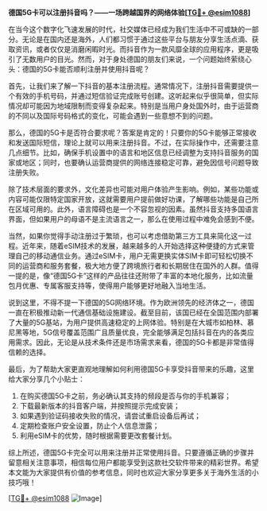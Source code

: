 **德国5G卡可以注册抖音吗？——一场跨越国界的网络体验[[TG💪+ @esim1088](https://t.me/s/esim1088)]**

在当今这个数字化飞速发展的时代，社交媒体已经成为我们生活中不可或缺的一部分。无论是在国内还是海外，人们都习惯于通过这些平台与朋友分享生活点滴、获取资讯，或者仅仅是消磨闲暇时光。而抖音作为一款风靡全球的应用程序，更是吸引了无数用户的目光。然而，对于身处德国的朋友们来说，一个问题始终萦绕心头：德国的5G卡能否顺利注册并使用抖音呢？

首先，让我们来了解一下抖音的基本注册流程。通常情况下，注册抖音需要提供一个有效的手机号码，并通过短信验证完成账号创建。这听起来似乎很简单，但实际情况却可能因为地域限制而变得复杂起来。特别是当用户身处国外时，由于运营商的不同以及国际号码格式的变化，可能会遇到一些意想不到的问题。

那么，德国的5G卡是否符合要求呢？答案是肯定的！只要你的5G卡能够正常接收和发送国际短信，理论上就可以用来注册抖音。不过，在实际操作中，还需要注意几点细节。比如，确保手机设置中的语言和地区信息已经调整为支持抖音服务的国家或地区；同时，也要确认运营商提供的网络连接稳定可靠，避免因信号问题导致注册失败。

除了技术层面的要求外，文化差异也可能对用户体验产生影响。例如，某些功能或内容可能仅限特定国家开放，这就需要用户提前做好功课，了解哪些功能是自己所在区域可用的。此外，语言障碍也是一个不容忽视的因素。虽然抖音支持多国语言界面，但如果用户的母语不是主流语言之一，那么在使用过程中难免会感到不便。

当然，如果你觉得手动注册过于繁琐，也可以考虑借助第三方工具来简化这一过程。近年来，随着eSIM技术的发展，越来越多的人开始选择这种便捷的方式来管理自己的移动通信业务。通过eSIM卡，用户无需更换实体SIM卡即可轻松切换不同的运营商和服务套餐，极大地方便了跨境旅行者和长期居住在国外的人群。值得一提的是，像“德国5G卡”这样的产品往往还附带了丰富的本地化服务，比如流量包月优惠、专属客服支持等，使得用户能够更好地融入当地生活。

说到这里，不得不提一下德国的5G网络环境。作为欧洲领先的经济体之一，德国一直在积极推动新一代通信基础设施建设。截至目前，该国已经在全国范围内部署了大量的5G基站，为用户提供高速稳定的上网体验。特别是在大城市如柏林、慕尼黑等地，5G信号覆盖范围广且质量优良，完全能够满足包括抖音在内的各类应用需求。因此，无论是从技术条件还是市场需求来看，德国的5G卡都是非常值得信赖的选择。

最后，为了帮助大家更直观地理解如何利用德国5G卡享受抖音带来的乐趣，这里给大家分享几个小贴士：
1. 在购买德国5G卡之前，务必确认其支持的频段是否与你的手机兼容；
2. 下载最新版本的抖音客户端，并按照提示完成安装；
3. 如果遇到验证码接收失败的情况，请尝试重启设备后再试；
4. 定期检查账户安全设置，防止个人信息泄露；
5. 利用eSIM卡的优势，随时根据需要更改套餐计划。

综上所述，德国5G卡完全可以用来注册并正常使用抖音。只要遵循正确的步骤并留意相关注意事项，相信每位用户都能享受到这款社交软件带来的精彩世界。希望本文能为大家提供有价值的参考信息，同时也欢迎大家分享更多关于海外生活的小技巧哦！

[[TG💪+ @esim1088](https://t.me/s/esim1088) ![Image](https://i.postimg.cc/4NQfJmqS/Snipaste-2025-05-13-00-14-12.png)]